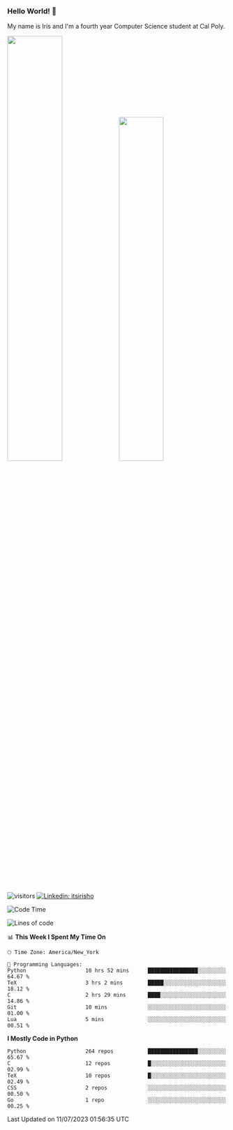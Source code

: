 ### Hello World! 👋

My name is Iris and I'm a fourth year Computer Science student at Cal Poly. 

<div id='github-stats' class='container'>
 <!-- GitHub Stats -->
 <img style="height: auto; width: 50%;" class="img" src="https://github-readme-stats.vercel.app/api?username=sleepyStick&show_icons=true&&count_private=true&include_all_commits=true&theme=panda" />
 <!-- GitHub Languages -->
 <img style="height: auto; width: 45%;" class="img" src="https://github-readme-stats.vercel.app/api/top-langs/?username=sleepyStick&langs_count=5&layout=compact&theme=panda" />
</div>

![visitors](https://komarev.com/ghpvc/?username=sleepyStick)
[![Linkedin: itsirisho](https://img.shields.io/badge/-itsirisho-informational?style=flat-square&logo=Linkedin&logoColor=white&link=https://www.linkedin.com/in/itsirisho/)](https://www.linkedin.com/in/itsirisho/)

<!--START_SECTION:waka-->
![Code Time](http://img.shields.io/badge/Code%20Time-583%20hrs%2041%20mins-blue)

![Lines of code](https://img.shields.io/badge/From%20Hello%20World%20I%27ve%20Written-36.1%20million%20lines%20of%20code-blue)

📊 **This Week I Spent My Time On** 

```text
🕑︎ Time Zone: America/New_York

💬 Programming Languages: 
Python                   10 hrs 52 mins      ████████████████░░░░░░░░░   64.67 % 
TeX                      3 hrs 2 mins        █████░░░░░░░░░░░░░░░░░░░░   18.12 % 
C                        2 hrs 29 mins       ████░░░░░░░░░░░░░░░░░░░░░   14.86 % 
Git                      10 mins             ░░░░░░░░░░░░░░░░░░░░░░░░░   01.00 % 
Lua                      5 mins              ░░░░░░░░░░░░░░░░░░░░░░░░░   00.51 % 
```

**I Mostly Code in Python** 

```text
Python                   264 repos           ████████████████░░░░░░░░░   65.67 % 
C                        12 repos            █░░░░░░░░░░░░░░░░░░░░░░░░   02.99 % 
TeX                      10 repos            █░░░░░░░░░░░░░░░░░░░░░░░░   02.49 % 
CSS                      2 repos             ░░░░░░░░░░░░░░░░░░░░░░░░░   00.50 % 
Go                       1 repo              ░░░░░░░░░░░░░░░░░░░░░░░░░   00.25 % 
```




 Last Updated on 11/07/2023 01:56:35 UTC
<!--END_SECTION:waka-->

<!--
**konanyuta/konanyuta** is a ✨ _special_ ✨ repository because its `README.md` (this file) appears on your GitHub profile.

Here are some ideas to get you started:

- 🔭 I’m currently working on ...
- 🌱 I’m currently learning ...
- 👯 I’m looking to collaborate on ...
- 🤔 I’m looking for help with ...
- 💬 Ask me about ...
- 📫 How to reach me: ...
- 😄 Pronouns: ...
- ⚡ Fun fact: ...
-->

